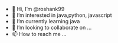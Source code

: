 - 👋 Hi, I’m @roshank99
- 👀 I’m interested in java,python, javascript
- 🌱 I’m currently learning java
- 💞️ I’m looking to collaborate on ...
- 📫 How to reach me ...

<!---
roshank99/roshank99 is a ✨ special ✨ repository because its `README.md` (this file) appears on your GitHub profile.
You can click the Preview link to take a look at your changes.
--->
